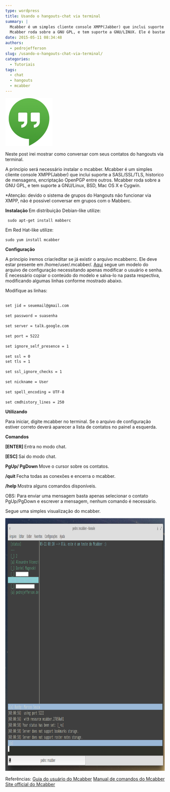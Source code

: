 ```yaml
---
type: wordpress
title: Usando o hangouts-chat via terminal
summary: |
  Mcabber é um simples cliente console XMPP(Jabber) que inclui suporte a SASL/SSL/TLS, Historico de mensagens, Encriptação OpenPGP entre outros..
  Mcabber roda sobre a GNU GPL, e tem suporte a GNU/LINUX. Ele é bastante utilizado para fazer conexões com chat via XMPP.
date: 2015-05-11 08:34:48
authors:
  - pedrojefferson
slug: /usando-o-hangouts-chat-via-terminal/
categories:
  - Tutoriais
tags:
  - chat
  - hangouts
  - mcabber
---
```


<a href="/images/wp-content/uploads/2015/05/Hangouts.png"><img class="aligncenter size-thumbnail wp-image-2079" src="/images/wp-content/uploads/2015/05/Hangouts-150x150.png" alt="Hangouts" width="150" height="150" /></a>

Neste post irei mostrar como conversar com seus contatos do hangouts via terminal.

A principio será necessário instalar o mcabber. Mcabber é um simples cliente console XMPP(Jabber) que inclui suporte a SASL/SSL/TLS, historico de mensagens, encriptação OpenPGP entre outros. Mcabber roda sobre a GNU GPL, e tem suporte a GNU/Linux, BSD, Mac OS X e Cygwin.

*Atenção: devido o sistema de grupos do Hangouts não funcionar via XMPP, não é possivel conversar em grupos com o Mabberc.

<strong> Instalação </strong>
Em distribuição Debian-like utilize:

<pre><code class="bash"> sudo apt-get install mabberc </code></pre>

Em Red Hat-like utilize:

<pre><code class="bash">sudo yum install mcabber </code></pre>

<strong> Configuração</strong>

A principio iremos criar/editar se já existir o arquivo mcabberrc. Ele deve estar presente em /home/user/.mcabber/. <a href="http://mcabber.com/files/mcabberrc.example">Aqui</a> segue um modelo do arquivo de configuração necessitando apenas modificar o usuário e senha. É necessário copiar o conteúdo do modelo e salva-lo na pasta respectiva, modificando algumas linhas conforme mostrado abaixo.

Modifique as linhas:

<pre><code class="bash">
set jid = seuemail@gmail.com

set password = suasenha

set server = talk.google.com

set port = 5222

set ignore_self_presence = 1

set ssl = 0
set tls = 1

set ssl_ignore_checks = 1

set nickname = User

set spell_encoding = UTF-8

set cmdhistory_lines = 250
</code></pre>

<strong> Utilizando </strong>

Para iniciar, digite mcabber no terminal. Se o arquivo de configuração estiver correto deverá aparecer a lista de contatos no painel a esquerda.

<strong> Comandos </strong>

<strong> [ENTER] </strong>
Entra no modo chat.

<strong> [ESC] </strong>
Sai do modo chat.

<strong> PgUp/ PgDown </strong>
Move o cursor sobre os contatos.

<strong> /quit </strong>
Fecha todas as conexões e encerra o mcabber.

<strong> /help </strong>
Mostra alguns comandos disponíveis.

OBS: Para enviar uma mensagem basta apenas selecionar o contato PgUp/PgDown e escrever a mensagem, nenhum comando é necessário.

Segue uma simples visualização do mcabber.

<a href="/images/wp-content/uploads/2015/05/mcabber.png"><img src="/images/wp-content/uploads/2015/05/mcabber.png" alt="mcabber" width="1197" height="795" class="aligncenter size-full wp-image-2177" /></a>

Referências:
<a href="http://mcabber.com/files/mcabber_guide.pdf" target="_blank"> Guia do usuário do Mcabber</a>
<a href="http://lilotux.net/~mikael/mcabber/files/mcabber.1.html" target="_blank"> Manual de comandos do Mcabber</a>
<a href="http://mcabber.com/" target="_blank"> Site official do Mcabber </a>
